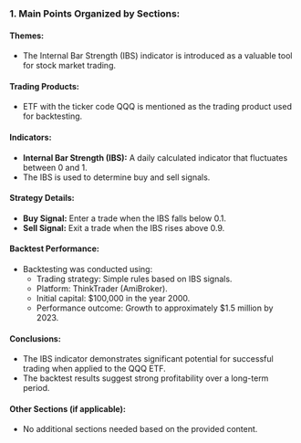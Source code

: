 ### 1. Main Points Organized by Sections:

#### **Themes:**
- The Internal Bar Strength (IBS) indicator is introduced as a valuable tool for stock market trading.

#### **Trading Products:**
- ETF with the ticker code QQQ is mentioned as the trading product used for backtesting.

#### **Indicators:**
- **Internal Bar Strength (IBS):** A daily calculated indicator that fluctuates between 0 and 1.
- The IBS is used to determine buy and sell signals.

#### **Strategy Details:**
- **Buy Signal:** Enter a trade when the IBS falls below 0.1.
- **Sell Signal:** Exit a trade when the IBS rises above 0.9.

#### **Backtest Performance:**
- Backtesting was conducted using:
  - Trading strategy: Simple rules based on IBS signals.
  - Platform: ThinkTrader (AmiBroker).
  - Initial capital: $100,000 in the year 2000.
  - Performance outcome: Growth to approximately $1.5 million by 2023.

#### **Conclusions:**
- The IBS indicator demonstrates significant potential for successful trading when applied to the QQQ ETF.
- The backtest results suggest strong profitability over a long-term period.

#### **Other Sections (if applicable):**
- No additional sections needed based on the provided content.
